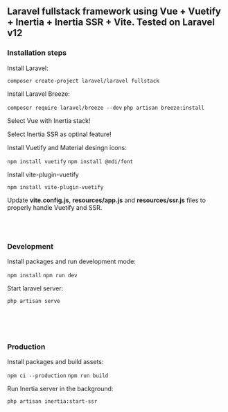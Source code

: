 <h2>Laravel fullstack framework using Vue + Vuetify + Inertia + Inertia SSR + Vite. Tested on Laravel v12</h2>

<h3>Installation steps</h3>

<p>Install Laravel:</p>
<code>composer create-project laravel/laravel fullstack</code>

<p>Install Laravel Breeze:</p>
<code>composer require laravel/breeze --dev</code>
<code>php artisan breeze:install</code>
<p>Select Vue with Inertia stack!</p>
<p>Select Inertia SSR as optinal feature!</p>

<p>Install Vuetify and Material desingn icons:</p>
<code>npm install vuetify</code>
<code>npm install @mdi/font</code>

<p>Install vite-plugin-vuetify</p>
<code>npm install vite-plugin-vuetify</code>

<p>Update <strong>vite.config.js</strong>, <strong>resources/app.js</strong> and <strong>resources/ssr.js</strong> files to properly handle Vuetify and SSR.</p>

<br><br>

<h3>Development</h3>

<p>Install packages and run development mode:</p>
<code>npm install</code>
<code>npm run dev</code>

<p>Start laravel server:</p>
<code>php artisan serve</code>

<br><br><br>

<h3>Production</h3>

<p>Install packages and build assets:</p>
<code>npm ci --production</code>
<code>npm run build</code>

<p>Run Inertia server in the background:</p>
<code>php artisan inertia:start-ssr</code>
